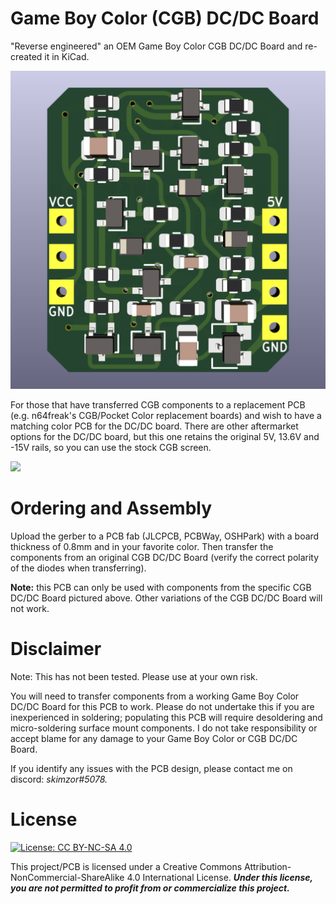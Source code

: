 # Game Boy Color (CGB) DC/DC Board
  
"Reverse engineered" an OEM Game Boy Color CGB DC/DC Board and re-created it in KiCad.

![](images/CGB-DC_front.png)

For those that have transferred CGB components to a replacement PCB (e.g. n64freak's CGB/Pocket Color replacement boards) and wish to have a matching color PCB for the DC/DC board.  There are other aftermarket options for the DC/DC board, but this one retains the original 5V, 13.6V and -15V rails, so you can use the stock CGB screen.

![](images/complete.png)

# Ordering and Assembly

Upload the gerber to a PCB fab (JLCPCB, PCBWay, OSHPark) with a board thickness of 0.8mm and in your favorite color.  Then transfer the components from an original CGB DC/DC Board (verify the correct polarity of the diodes when transferring).  

**Note:** this PCB can only be used with components from the specific CGB DC/DC Board pictured above. Other variations of the CGB DC/DC Board will not work.

# Disclaimer

Note: This has not been tested. Please use at your own risk.

You will need to transfer components from a working Game Boy Color DC/DC Board for this PCB to work.  Please do not undertake this if you are inexperienced in soldering; populating this PCB will require desoldering and micro-soldering surface mount components.  I do not take responsibility or accept blame for any damage to your Game Boy Color or CGB DC/DC Board. 

If you identify any issues with the PCB design, please contact me on discord: *skimzor#5078.*

# License

 [![License: CC BY-NC-SA 4.0](https://licensebuttons.net/l/by-nc-sa/4.0/80x15.png)](https://creativecommons.org/licenses/by-nc-sa/4.0/)
 
This project/PCB is licensed under a Creative Commons Attribution-NonCommercial-ShareAlike 4.0 International License. ***Under this license, you are not permitted to profit from or commercialize this project.***
